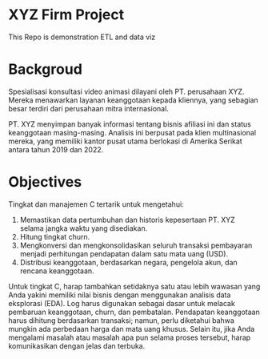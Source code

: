# XYZ Firm Project
This Repo is demonstration ETL and data viz

# Backgroud

Spesialisasi konsultasi video animasi dilayani oleh PT. perusahaan XYZ. Mereka menawarkan layanan keanggotaan kepada kliennya, yang sebagian besar terdiri dari perusahaan mitra internasional.

PT. XYZ menyimpan banyak informasi tentang bisnis afiliasi ini dan status keanggotaan masing-masing. Analisis ini berpusat pada klien multinasional mereka, yang memiliki kantor pusat utama berlokasi di Amerika Serikat antara tahun 2019 dan 2022.


#  Objectives

Tingkat dan manajemen C tertarik untuk mengetahui:

1. Memastikan data pertumbuhan dan historis kepesertaan PT. XYZ selama jangka waktu yang disediakan. 
2. Hitung tingkat churn.
3. Mengkonversi dan mengkonsolidasikan seluruh transaksi pembayaran menjadi perhitungan pendapatan dalam satu mata uang (USD). 
4. Distribusi keanggotaan, berdasarkan negara, pengelola akun, dan rencana keanggotaan.

Untuk tingkat C, harap tambahkan setidaknya satu atau lebih wawasan yang Anda yakini memiliki nilai bisnis dengan menggunakan analisis data eksplorasi (EDA). Log harus digunakan sebagai dasar untuk melacak pembaruan keanggotaan, churn, dan pembatalan. Pendapatan keanggotaan harus dihitung berdasarkan transaksi; namun, perlu diketahui bahwa mungkin ada perbedaan harga dan mata uang khusus. Selain itu, jika Anda mengalami masalah atau masalah apa pun selama proses tersebut, harap komunikasikan dengan jelas dan terbuka.
